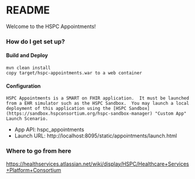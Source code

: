 # README #

Welcome to the HSPC Appointments!  

### How do I get set up? ###

#### Build and Deploy ####
    mvn clean install
    copy target/hspc-appointments.war to a web container

#### Configuration ####
    HSPC Appointments is a SMART on FHIR application.  It must be launched from a EHR simulator such as the HSPC Sandbox.  You may launch a local deployment of this application using the [HSPC Sandbox](https://sandbox.hspconsortium.org/hspc-sandbox-manager) "Custom App" Launch Scenario.

* App API: hspc_appointments
* Launch URL: http://localhost:8095/static/appointments/launch.html

### Where to go from here ###
https://healthservices.atlassian.net/wiki/display/HSPC/Healthcare+Services+Platform+Consortium